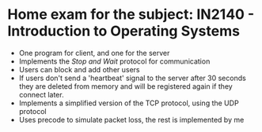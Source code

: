 # Home exam for the subject: IN2140 - Introduction to Operating Systems

* One program for client, and one for the server
* Implements the _Stop and Wait_ protocol for communication
* Users can block and add other users
* If users don't send a 'heartbeat' signal to the server after 30 seconds they are deleted from memory and will be registered again if they connect later.
* Implements a simplified version of the TCP protocol, using the UDP protocol
* Uses precode to simulate packet loss, the rest is implemented by me
